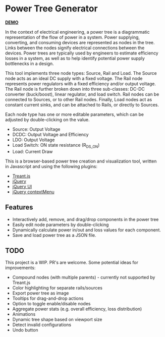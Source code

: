 # Power Tree Generator

[**DEMO**](https://dolenle.github.io/power-tree-generator/)

In the context of electrical engineering, a power tree is a diagrammatic representation of the flow of power in a system. Power supplying, converting, and consuming devices are represented as nodes in the tree. Links between the nodes signify electrical connections between the devices. Power trees are typically used by engineers to estimate efficiency losses in a system, as well as to help identify potential power supply bottlenecks in a design.

This tool implements three node types: Source, Rail and Load. The Source node acts as an ideal DC supply with a fixed voltage. The Rail node represents power regulators with a fixed efficiency and/or output voltage. The Rail node is further broken down into three sub-classes: DC-DC converter (buck/boost), linear regulator, and load switch. Rail nodes can be connected to Sources, or to other Rail nodes. Finally, Load nodes act as constant current sinks, and can be attached to Rails, or directly to Sources.

Each node type has one or more editable parameters, which can be adjusted by double-clicking on the value.
- Source: Output Voltage
- DCDC: Output Voltage and Efficiency
- LDO: Output Voltage
- Load Switch: ON state resistance (R<sub>DS_ON</sub>)
- Load: Current Draw

This is a browser-based power tree creation and visualization tool, written in Javascript and using the following plugins:
- [Treant.js](https://fperucic.github.io/treant-js/)
- [jQuery](https://jquery.com/)
- [jQuery UI](https://jqueryui.com/)
- [jQuery contextMenu](https://swisnl.github.io/jQuery-contextMenu/)

## Features
- Interactively add, remove, and drag/drop components in the power tree
- Easily edit node parameters by double-clicking
- Dynamically calculate power in/out and loss values for each component.
- Save and load power tree as a JSON file.

## TODO
This project is a WIP. PR's are welcome.
Some potential ideas for improvements:
- Compound nodes (with multiple parents) - currently not supported by Treant.js
- Color highlighting for separate rails/sources
- Export power tree as image
- Tooltips for drag-and-drop actions
- Option to toggle enable/disable nodes
- Aggregate power stats (e.g. overall efficiency, loss distribution)
- Animations
- Dynamic tree shape based on viewport size
- Detect invalid configurations
- Undo button

